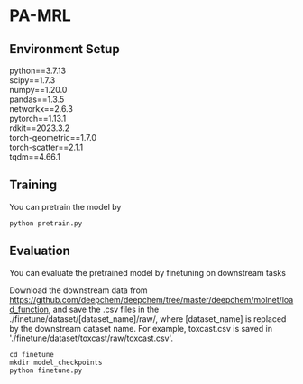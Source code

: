 # PA-MRL

## Environment Setup

python==3.7.13    
scipy==1.7.3  
numpy==1.20.0  
pandas==1.3.5  
networkx==2.6.3     
pytorch==1.13.1             
rdkit==2023.3.2                             
torch-geometric==1.7.0                      
torch-scatter==2.1.1                       
tqdm==4.66.1     

                
## Training

You can pretrain the model by

```
python pretrain.py
```

## Evaluation

You can evaluate the pretrained model by finetuning on downstream tasks

Download the downstream data from https://github.com/deepchem/deepchem/tree/master/deepchem/molnet/load_function, and save the .csv files in the ./finetune/dataset/[dataset_name]/raw/, where [dataset_name] is replaced by the downstream dataset name.
For example, toxcast.csv is saved in './finetune/dataset/toxcast/raw/toxcast.csv'.

```
cd finetune
mkdir model_checkpoints
python finetune.py
```
